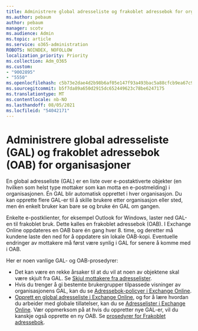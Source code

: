 ```yaml
---
title: Administrere global adresseliste og frakoblet adressebok for organisasjoner
ms.author: pebaum
author: pebaum
manager: scotv
ms.audience: Admin
ms.topic: article
ms.service: o365-administration
ROBOTS: NOINDEX, NOFOLLOW
localization_priority: Priority
ms.collection: Adm_O365
ms.custom:
- "9002895"
- "5550"
ms.openlocfilehash: c5b73e2dae4d2b98b6af05e147f93a493bac5a88cfcb9ea67c979264aba34ceb
ms.sourcegitcommit: b5f7da89a650d2915dc652449623c78be6247175
ms.translationtype: MT
ms.contentlocale: nb-NO
ms.lasthandoff: 08/05/2021
ms.locfileid: "54042171"
---
```

# <a name="managing-organization-global-address-list-gal-and-offline-address-book-oab"></a>Administrere global adresseliste (GAL) og frakoblet adressebok (OAB) for organisasjoner

En global adresseliste (GAL) er en liste over e-postaktiverte objekter (en hvilken som helst type mottaker som kan motta en e-postmelding) i organisasjonen. Én GAL blir automatisk opprettet i hver organisasjon. Du kan opprette flere GAL-er til å skille brukere etter organisasjon eller sted, men én enkelt bruker kan bare se og bruke én GAL om gangen.

Enkelte e-postklienter, for eksempel Outlook for Windows, laster ned GAL-en til frakoblet bruk. Dette kalles en frakoblet adressebok (OAB). I Exchange Online oppdateres en OAB bare én gang hver 8. time, og deretter må kundene laste den ned for å oppdatere sin lokale OAB-kopi. Eventuelle endringer av mottakere må først være synlig i GAL for senere å komme med i OAB.

Her er noen vanlige GAL- og OAB-prosedyrer:

- Det kan være en rekke årsaker til at du vil at noen av objektene skal være skjult fra GAL. Se [Skjul mottakere fra adresselister](https://docs.microsoft.com/exchange/address-books/address-lists/manage-address-lists#hide-recipients-from-address-lists).
- Hvis du trenger å gi bestemte brukergrupper tilpassede visninger av organisasjonens GAL, kan du se [Adressebok-policyer i Exchange Online](https://docs.microsoft.com/exchange/address-books/address-book-policies/address-book-policies).
- [Opprett en global adresseliste i Exchange Online](https://docs.microsoft.com/exchange/address-books/address-lists/create-global-address-list), og for å lære hvordan du arbeider med globale tillatelser, kan du se [Adresselister i Exchange Online](https://docs.microsoft.com/exchange/address-books/address-lists/address-lists). Vær oppmerksom på at hvis du oppretter nye GAL-er, vil du kanskje også opprette en ny OAB. Se [prosedyrer for Frakoblet adressebok](https://docs.microsoft.com/exchange/address-books/offline-address-books/offline-address-book-procedures).
